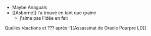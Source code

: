 - Maybe Anaguals
- [[Asborne]] l'a trouvé en tant que graine
	- j'aime pas l'idée en fait

Quelles réactions et ??? après l'[[Assassinat de Oracle Pourpre LD]]